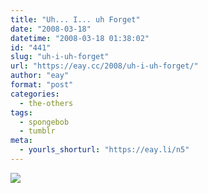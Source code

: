 ```yaml
---
title: "Uh... I... uh Forget"
date: "2008-03-18"
datetime: "2008-03-18 01:38:02"
id: "441"
slug: "uh-i-uh-forget"
url: "https://eay.cc/2008/uh-i-uh-forget/"
author: "eay"
format: "post"
categories:
  - the-others
tags:
  - spongebob
  - tumblr
meta:
  - yourls_shorturl: "https://eay.li/n5"
---
```


[![](/uploads/2008/uhforget.jpg)](http://limpi.tumblr.com/)
